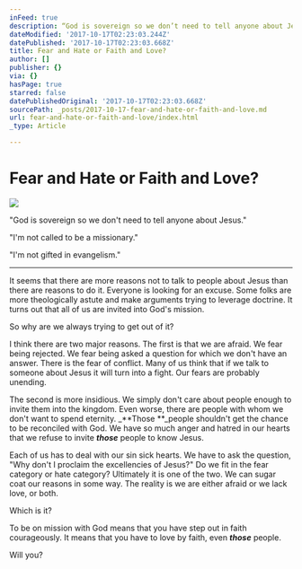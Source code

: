 ```yaml
---
inFeed: true
description: “God is sovereign so we don’t need to tell anyone about Jesus.”
dateModified: '2017-10-17T02:23:03.244Z'
datePublished: '2017-10-17T02:23:03.668Z'
title: Fear and Hate or Faith and Love?
author: []
publisher: {}
via: {}
hasPage: true
starred: false
datePublishedOriginal: '2017-10-17T02:23:03.668Z'
sourcePath: _posts/2017-10-17-fear-and-hate-or-faith-and-love.md
url: fear-and-hate-or-faith-and-love/index.html
_type: Article

---
```

# Fear and Hate or Faith and Love?
![](https://the-grid-user-content.s3-us-west-2.amazonaws.com/b055ffd1-7841-48dd-a5bb-e2d8ca51e6fa.jpg)

"God is sovereign so we don't need to tell anyone about Jesus."

"I'm not called to be a missionary."

"I'm not gifted in evangelism."

---

It seems that there are more reasons not to talk to people about Jesus than there are reasons to do it. Everyone is looking for an excuse. Some folks are more theologically astute and make arguments trying to leverage doctrine. It turns out that all of us are invited into God's mission.

So why are we always trying to get out of it?

I think there are two major reasons. The first is that we are afraid. We fear being rejected. We fear being asked a question for which we don't have an answer. There is the fear of conflict. Many of us think that if we talk to someone about Jesus it will turn into a fight. Our fears are probably unending.

The second is more insidious. We simply don't care about people enough to invite them into the kingdom. Even worse, there are people with whom we don't want to spend eternity. _**Those **_people shouldn't get the chance to be reconciled with God. We have so much anger and hatred in our hearts that we refuse to invite _**those**_ people to know Jesus.

Each of us has to deal with our sin sick hearts. We have to ask the question, "Why don't I proclaim the excellencies of Jesus?" Do we fit in the fear category or hate category? Ultimately it is one of the two. We can sugar coat our reasons in some way. The reality is we are either afraid or we lack love, or both.

Which is it?

To be on mission with God means that you have step out in faith courageously. It means that you have to love by faith, even _**those**_ people.

Will you?